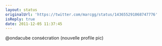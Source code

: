```yaml
---
layout: status
originalUrl: 'https://twitter.com/marcgg/status/143655291068747776'
isReply: true
date: 2011-12-05 11:37:45
---
```


@ondacube consécration (nouvelle profile pic)
